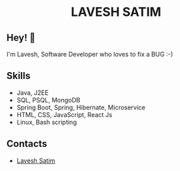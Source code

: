<h1 align="center">
 LAVESH SATIM
</h1>

## Hey! 👋
I'm Lavesh, Software Developer who loves to fix a BUG :-)



## Skills
- Java, J2EE
- SQL, PSQL, MongoDB
- Spring Boot, Spring, Hibernate, Microservice
- HTML, CSS, JavaScript, React Js
- Linux, Bash scripting

## Contacts
- [Lavesh Satim](https://ilewies.github.io/LaveshJava/)

